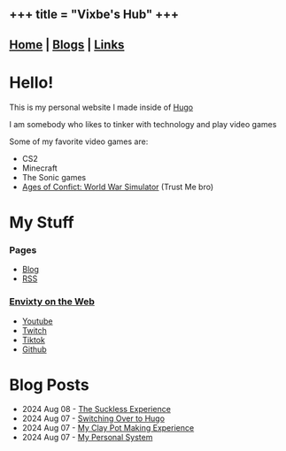 +++
title = "Vixbe's Hub"
+++
---
[Home](/) | [Blogs](/blogs) | [Links](/misc/links)
---
# Hello!

This is my personal website I made inside of [Hugo](https://gohugo.io/)

I am somebody who likes to tinker with technology and play video games

Some of my favorite video games are:
- CS2
- Minecraft
- The Sonic games
- [Ages of Confict: World War Simulator](https://store.steampowered.com/app/2186320/Ages_of_Conflict_World_War_Simulator/) (Trust Me bro)

# My Stuff

### Pages
- [Blog](/blogs)
- [RSS](/index.xml)

### [Envixty on the Web](/misc/links)
- [Youtube](https://youtube.com/@itsvixbe)
- [Twitch](https://twitch.tv/itsvixbe)
- [Tiktok](https://tiktok.com/@itsvixbe)
- [Github](https://github.com/redkittty)

# Blog Posts

- 2024 Aug 08 - [The Suckless Experience](/blogs/04-the-suckless-experience)
- 2024 Aug 07 - [Switching Over to Hugo](/blogs/03-switching-to-hugo)
- 2024 Aug 07 - [My Clay Pot Making Experience](/blogs/02-the-pot-making-experience)
- 2024 Aug 07 - [My Personal System](/blogs/01-my-personal-system)
